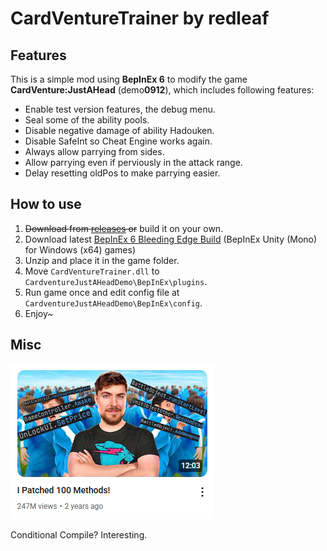 # CardVentureTrainer by redleaf

## Features

This is a simple mod using **BepInEx 6** to modify the game **CardVenture:JustAHead** (demo**0912**), which includes following features:

* Enable test version features, the debug menu.
* Seal some of the ability pools.
* Disable negative damage of ability Hadouken.
* Disable SafeInt so Cheat Engine works again.
* Always allow parrying from sides.
* Allow parrying even if perviously in the attack range.
* Delay resetting oldPos to make parrying easier.

## How to use

1. ~~Download from [releases](https://github.com/redleaf1221/CardVentureTrainer/releases/latest) or~~ build it on your own.
2. Download latest [BepInEx 6 Bleeding Edge Build](https://builds.bepinex.dev/projects/bepinex_be) (BepInEx Unity (Mono) for Windows (x64) games)
3. Unzip and place it in the game folder.
4. Move `CardVentureTrainer.dll` to `CardventureJustAHeadDemo\BepInEx\plugins`.
5. Run game once and edit config file at `CardventureJustAHeadDemo\BepInEx\config`.
6. Enjoy~

## Misc

<img src="misc/I Patched 100 Methods.png">

Conditional Compile? Interesting.
